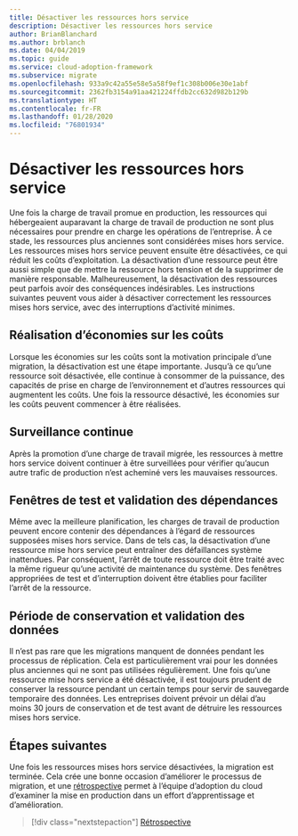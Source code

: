 ```yaml
---
title: Désactiver les ressources hors service
description: Désactiver les ressources hors service
author: BrianBlanchard
ms.author: brblanch
ms.date: 04/04/2019
ms.topic: guide
ms.service: cloud-adoption-framework
ms.subservice: migrate
ms.openlocfilehash: 933a9c42a55e58e5a58f9ef1c308b006e30e1abf
ms.sourcegitcommit: 2362fb3154a91aa421224ffdb2cc632d982b129b
ms.translationtype: HT
ms.contentlocale: fr-FR
ms.lasthandoff: 01/28/2020
ms.locfileid: "76801934"
---
```

# <a name="decommission-retired-assets"></a>Désactiver les ressources hors service

Une fois la charge de travail promue en production, les ressources qui hébergeaient auparavant la charge de travail de production ne sont plus nécessaires pour prendre en charge les opérations de l’entreprise. À ce stade, les ressources plus anciennes sont considérées mises hors service. Les ressources mises hors service peuvent ensuite être désactivées, ce qui réduit les coûts d’exploitation. La désactivation d’une ressource peut être aussi simple que de mettre la ressource hors tension et de la supprimer de manière responsable. Malheureusement, la désactivation des ressources peut parfois avoir des conséquences indésirables. Les instructions suivantes peuvent vous aider à désactiver correctement les ressources mises hors service, avec des interruptions d’activité minimes.

## <a name="cost-savings-realization"></a>Réalisation d’économies sur les coûts

Lorsque les économies sur les coûts sont la motivation principale d’une migration, la désactivation est une étape importante. Jusqu’à ce qu’une ressource soit désactivée, elle continue à consommer de la puissance, des capacités de prise en charge de l’environnement et d’autres ressources qui augmentent les coûts. Une fois la ressource désactivé, les économies sur les coûts peuvent commencer à être réalisées.

## <a name="continued-monitoring"></a>Surveillance continue

Après la promotion d’une charge de travail migrée, les ressources à mettre hors service doivent continuer à être surveillées pour vérifier qu’aucun autre trafic de production n’est acheminé vers les mauvaises ressources.

## <a name="testing-windows-and-dependency-validation"></a>Fenêtres de test et validation des dépendances

Même avec la meilleure planification, les charges de travail de production peuvent encore contenir des dépendances à l’égard de ressources supposées mises hors service. Dans de tels cas, la désactivation d’une ressource mise hors service peut entraîner des défaillances système inattendues. Par conséquent, l’arrêt de toute ressource doit être traité avec la même rigueur qu’une activité de maintenance du système. Des fenêtres appropriées de test et d’interruption doivent être établies pour faciliter l’arrêt de la ressource.

## <a name="holding-period-and-data-validation"></a>Période de conservation et validation des données

Il n’est pas rare que les migrations manquent de données pendant les processus de réplication. Cela est particulièrement vrai pour les données plus anciennes qui ne sont pas utilisées régulièrement. Une fois qu’une ressource mise hors service a été désactivée, il est toujours prudent de conserver la ressource pendant un certain temps pour servir de sauvegarde temporaire des données. Les entreprises doivent prévoir un délai d’au moins 30 jours de conservation et de test avant de détruire les ressources mises hors service.

## <a name="next-steps"></a>Étapes suivantes

Une fois les ressources mises hors service désactivées, la migration est terminée. Cela crée une bonne occasion d’améliorer le processus de migration, et une [rétrospective](./retrospective.md) permet à l’équipe d’adoption du cloud d’examiner la mise en production dans un effort d’apprentissage et d’amélioration.

> [!div class="nextstepaction"]
> [Rétrospective](./retrospective.md)
